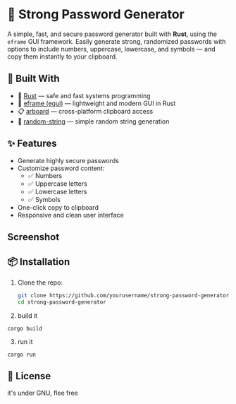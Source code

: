 # 🔐 Strong Password Generator

A simple, fast, and secure password generator built with **Rust**, using the `eframe` GUI framework. Easily generate strong, randomized passwords with options to include numbers, uppercase, lowercase, and symbols — and copy them instantly to your clipboard.

## 🧰 Built With

- 🦀 [Rust](https://www.rust-lang.org/) — safe and fast systems programming
- 🎨 [eframe (egui)](https://github.com/emilk/egui) — lightweight and modern GUI in Rust
- 📋 [arboard](https://crates.io/crates/arboard) — cross-platform clipboard access
- 🔡 [random-string](https://crates.io/crates/random-string) — simple random string generation

## ✨ Features

- Generate highly secure passwords
- Customize password content:
  - ✅ Numbers
  - ✅ Uppercase letters
  - ✅ Lowercase letters
  - ✅ Symbols
- One-click copy to clipboard
- Responsive and clean user interface

## Screenshot

## 📦 Installation

1. Clone the repo:
   ```bash
   git clone https://github.com/yourusername/strong-password-generator.git
   cd strong-password-generator
   ```
2. build it
  ```
  cargo build
  ```
3. run it
  ```
  cargo run
  ```

## 📜 License

it's under GNU, flee free
